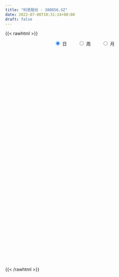 ```yaml
---
title: "科思股份 - 300856.SZ"
date: 2022-07-06T18:31:14+08:00
draft: false
---
```

{{< rawhtml >}}
    <div style="text-align: center">
        <label style="padding: 1rem;"><input style="margin-right: .5rem" type="radio" name="period" value="D" checked onclick="period_change(this)">日</label>
        <label style="padding: 1rem;"><input style="margin-right: .5rem" type="radio" name="period" value="W" onclick="period_change(this)">周</label>
        <label style="padding: 1rem;"><input style="margin-right: .5rem" type="radio" name="period" value="M" onclick="period_change(this)">月</label>
    </div>
    <div id="chart" style="height: 700px;"></div> 
    <script type="text/javascript">
        const D_v = [809.19,179.47,381.27,924.84,584.88,1639.8,57234.21,135202.68,167393.89,142621.2,114102.87,89229.63,84671.66,84498.65,60183.58,61130.37,59158.78,53578.25,43845.19,35778.65,40428.33,41960.84,53610.26,38582.29,41179.11,56941.41,30072.45,24650.61,70140.38,44667.44,28409.45,39459.9,39679.58,32795.64,34191.82,22450.52,21481.38,21221.17,35078.45,25804.77,64582.17,80262.97,36068.16,26229.21,22692.61,29388.6,30945.34,37086.38,28037.56,22451.74,25096.18,36032.79,30507.11,30143.97,35382.57,29442.08,23309.12,21363.41,16490.2,27841.72,18589.32,69739.55,28569.3,19215.42,22776.31,20416.77,24156.57,14959.63,18762.33,14781.13,26929.39,15706.87,18720.87,17196.31,13195.43,11429.3,9270.61,29613.56,26424.21,26819.83,29984.08,22178.49,20675.1,21893.69,14813.15,11196.69,9955.47,12553.47,14653.0,12731.56,13178.0,13580.12,17654.77,20655.68,14936.56,16824.89,21797.05,10471.65,10136.0,44101.26,28834.23,19578.2,16064.2,17606.41,15851.07,17574.56,8985.23,16667.34,12656.87,11138.35,14223.23,12476.54,15108.54,15382.71,18959.17,13886.01,12053.67,13375.67,11424.6,12056.2,16808.4,12946.94,18585.52,15133.89,15257.49,17484.47,19107.79,12623.12,7229.0,13540.88,13513.0,8751.0,7024.0,7881.67,9359.67,11085.69,9254.0,11231.6,24232.3,20638.44,14350.8,25846.2,15711.49,15505.89,10325.0,9964.0,13927.27,11767.8,8810.67,11573.13,11414.05,49056.68,26619.11,20780.67,20216.94,24782.73,13680.83,8855.99,12817.12,29495.01,20547.2,14170.07,13989.0,12809.2,12745.8,9931.28,12885.2,9485.2,14476.2,6804.0,17912.55,17274.87,12671.0,9162.2,21424.13,15582.2,13575.67,21439.9,29127.12,20513.25,16222.65,16077.9,12112.87,25881.33,14187.27,18981.57,13913.41,10761.77,9433.2,9681.0,7476.67,12028.2,9502.96,5692.0,7245.36,8521.24,5532.04,7931.14,5336.0,12669.67,7914.87,6183.23,8485.39,16328.6,8733.03,8541.99,9455.94,9415.61,7367.0,7508.9,21311.64,10942.53,29718.91,17822.23,10486.67,9115.2,10119.12,9800.81,8477.29,5364.0,6826.0,6427.0,5111.67,7220.5,7255.4,6074.24,5669.2,4906.21,5929.67,12774.91,14648.23,5123.96,4695.0,4978.0,7114.21,5316.32,4915.0,5274.0,4392.2,8468.0,5860.2,8942.0,4289.0,4726.2,4026.0,20215.53,7017.67,5245.35,6136.0,5040.35,6409.22,5805.55,6118.2,3941.09,7147.0,4614.69,10945.69,6445.0,4641.46,6719.0,7847.28,7249.0,9028.2,4870.0,6109.0,9276.0,13051.0,9638.0,6023.0,6246.67,9333.0,10542.0,8072.0,8525.72,5219.0,15881.2,11984.09,7660.0,5315.0,12139.24,8365.28,5454.0,5075.09,9219.28,15941.48,10392.87,8160.95,6157.0,8075.0,8243.87,5177.96,3503.2,5982.2,5507.4,3940.2,5682.48,3460.2,2769.0,3904.0,3493.0,2862.0,2742.07,2688.2,6749.2,50396.67,43662.2,25033.35,44678.8,35068.41,35553.66,24910.29,15420.2,20301.49,14480.01,18616.3,33313.74,15727.15,17808.2,14356.6,19243.0,13163.93,16045.24,20789.0,14688.0,15889.18,19826.26,13114.39,19056.35,11409.0,11155.0,12403.0,10660.46,22376.54,9230.07,12336.0,20969.54,42101.36,29188.18,25883.8,16759.0,8927.1,12236.87,9795.89,9548.0,7841.67,7604.14,5702.0,5021.08,9510.87,6527.96,6930.0,9259.0,6167.74,46909.54,25119.67,14141.77,19842.2,26192.78,18933.8,10614.85,7803.0,8617.0,9619.0,9460.58,10103.85,11301.85,6335.63,10872.31,7057.0,7943.0,5688.0,8164.0,4838.0,7446.0,7010.0,10244.0,8836.71,5630.57,9121.0,8229.0,8198.9,9941.19,8577.89,13907.34,12653.18,9702.04,11523.0,8218.4,6828.12,5282.14,6726.71,7930.0,5957.0,7452.0,7613.4,8560.0,7327.0,6033.0,4589.0,7440.61,7785.12,8505.98,16959.0,12493.4,11065.67,8410.0,4427.0,10322.0,7113.0,6747.0,6423.4,4817.0,5471.05,5596.4,7186.0,5557.0,9318.0,11821.6,6980.6,7701.0,7303.0,5239.0,5433.0,16630.76,17244.18,13924.76,29922.76,35021.0,21905.75,14537.0,30069.58,24376.0,15751.13,15341.03,24233.81,18867.87,9564.67,22138.42,14443.04,12809.0,9665.02,8726.65,11540.36,9650.66,10375.0,7493.0,7346.96,13885.81,12026.1,10819.36,11235.86,9319.94,12766.0,11378.26,9988.54,13104.92,23387.83,25937.94,25463.0,23763.52,12569.38,11729.0,13283.39,11978.2,8247.36,8105.3,16181.66,38551.67,39039.42,25932.0,36346.71,21620.86,24265.97,14233.67,12142.13]
const D_histogram = [0.0,0.2807977208,0.7503139098,1.3430629022,2.0127411965,2.7279584448,3.4694896696,4.2260445655,4.5240802645,4.9848699682,4.8471737872,4.7600216976,4.8571752525,3.8953939816,2.8577118518,1.4948701573,0.1347443795,-0.6663955848,-1.1534302194,-1.5717829337,-1.7722406658,-1.7788205892,-1.4271861393,-1.3582444611,-1.2793835268,-1.9077285697,-2.1928302603,-2.2428502619,-1.5366291815,-1.001941225,-0.5820053843,-0.3261569529,-0.3996131244,-0.597490175,-1.1539018796,-1.6007424361,-1.9690641527,-1.8584955114,-1.4525188581,-1.3158703892,-0.4510903991,-0.2661569756,-0.3294403442,-0.2908767841,-0.286200813,-0.3189503315,-0.4505712353,-1.0197802394,-1.453935432,-1.7014255465,-1.8973906589,-1.7905547143,-1.4871521173,-1.2089923197,-1.2009874005,-1.0128245718,-1.0358332427,-1.1550860839,-1.0500864929,-0.7840281788,-0.6774323473,-1.4323441042,-1.8713567668,-2.0168061269,-2.063675317,-2.0626557015,-2.104191924,-1.916539156,-1.5102938002,-1.1233769635,-0.5467645212,-0.2012381873,0.17005556,0.4393691979,0.5454050853,0.5646361595,0.5743896848,0.8086787163,0.7005174635,0.7940504856,0.9747416061,0.9386300819,0.7689372647,0.5871171357,0.3376040952,0.1485939497,0.0479187001,0.0422399367,0.0643957155,0.1211965551,0.1275353455,0.2337250964,0.2776992912,0.4182241784,0.4373613593,0.3152355527,0.0662182052,-0.0420219183,-0.0983753606,0.3015295261,0.4820194808,0.3823216411,0.2753738533,0.1050430216,-0.0618639261,-0.3211189268,-0.3916371312,-0.5358278715,-0.6638083156,-0.6764037112,-0.4785444375,-0.2882456991,-0.1017937355,-0.1123661924,-0.2832718298,-0.2987302265,-0.393317365,-0.2719081102,-0.2065706426,-0.0842438474,0.1888357514,0.3904107451,0.5931472157,0.7750593446,0.8464626821,0.9278064022,0.707144181,0.5675223087,0.4847206682,0.4018398956,0.2246973716,0.1931676089,0.1564766525,0.0294109659,-0.0979281133,-0.1183462945,-0.1654967575,-0.0370151294,0.2925394621,0.5508525035,0.7152544822,0.9534979602,0.9470310434,0.8357808777,0.6870323175,0.4999524209,0.5221529064,0.390460152,0.3591385252,0.3500694774,0.3042094957,0.580339402,0.5370525376,0.2920538407,0.2640173368,-0.0190039526,-0.3161387973,-0.4590422745,-0.3908017099,-0.0850548657,0.0978135839,0.2455473408,0.2429780452,0.2734179265,0.1921404024,0.1569824367,0.1822108625,0.1076188736,-0.1203238098,-0.2336874286,-0.1136828574,0.0757230358,0.1964185129,0.1970734683,0.3026098347,0.2883341026,0.1996918306,0.2198775517,-0.0998032823,-0.1547566865,-0.2447671205,-0.3029728276,-0.340054879,-0.4166994434,-0.4282959546,-0.3560560434,-0.3925123048,-0.3194311102,-0.3180049263,-0.373604213,-0.3731114579,-0.4700156495,-0.5790573871,-0.5629499687,-0.4226522432,-0.3206721496,-0.191802526,-0.0760100036,0.0110111894,0.1532697288,0.2100241181,0.2020741967,0.1190635084,0.2349553191,0.2997878027,0.3419370958,0.301786108,0.3040034605,0.2962294537,0.2123641622,0.2729807722,0.2965497699,0.5081376163,0.5164446088,0.4729459254,0.4281730835,0.301009834,0.104573383,-0.1048013368,-0.1700338436,-0.1928059741,-0.1643572078,-0.1495932685,-0.1719194824,-0.2395434052,-0.2465906357,-0.2479232969,-0.2616318417,-0.2134975138,-0.131190655,-0.233144585,-0.2615569353,-0.2385984016,-0.2326027277,-0.2772283285,-0.2650954867,-0.2238011366,-0.1716271377,-0.1443339854,-0.1847915825,-0.2294341136,-0.3389305354,-0.3396120778,-0.2878733823,-0.2091638633,-0.4043783981,-0.5571879235,-0.652440333,-0.7338546738,-0.704928608,-0.5480407396,-0.3823799584,-0.219033176,-0.0913656927,-0.0742322122,-0.0345726657,0.1493081257,0.2770345605,0.337348595,0.4038096802,0.3739927583,0.352826194,0.263996617,0.2178604991,0.2004057976,0.1196996814,0.180081661,0.2283163109,0.2307886157,0.1841388771,0.2331706045,0.3007812557,0.299863993,0.2687611046,0.2286908277,0.3211490834,0.3768612594,0.4057622371,0.4013787379,0.4539438668,0.4088632542,0.3601710448,0.2969068939,0.3024538761,0.3641900939,0.3530554667,0.2411426253,0.1530676046,0.1122816063,-0.0616319646,-0.1648639136,-0.2665080682,-0.2591129817,-0.2106128984,-0.1849983192,-0.2244268183,-0.213338085,-0.1898264772,-0.1842172057,-0.1807684778,-0.1605737711,-0.1184503128,-0.1040874986,-0.0202100048,0.4730294595,0.8174757721,0.9364226941,1.1392339253,1.1465324335,1.2554824586,1.2319489148,1.0784925018,0.9640610824,0.8223697994,0.6538296666,0.7757491572,0.7556663662,0.5789012058,0.4356837283,0.2064125324,0.0330320542,-0.0318477599,-0.0814073095,-0.1268771731,-0.1837035093,-0.2014923998,-0.2993589326,-0.2597236134,-0.2400515522,-0.3425043953,-0.383886991,-0.3692695759,-0.5415625379,-0.6375843958,-0.8114167591,-0.7473649694,-0.4267381008,-0.105996208,0.2065418427,0.3190320904,0.355033555,0.3806020107,0.2340502296,0.0639852305,-0.0252561223,-0.1178152871,-0.1613846452,-0.253282945,-0.3311493706,-0.3156121663,-0.3699000227,-0.3895972715,-0.40739127,0.1292535853,0.2485277271,0.242334566,0.3959513191,0.5929152853,0.4799018089,0.3452714926,0.1995337,-0.0461747375,-0.21902724,-0.1592415274,-0.3125163747,-0.4667799768,-0.5589058346,-0.8452979483,-1.0418687602,-1.1886074229,-1.1743718687,-1.2391907559,-1.1814112301,-1.013940432,-0.740151202,-0.402178342,-0.1492669047,-0.0755454101,-0.1337835354,-0.2247866408,-0.2672256699,-0.3778619768,-0.3771632509,-0.4813574559,-0.6485664343,-0.6388972127,-0.6961043213,-0.5806826504,-0.4492179059,-0.354408719,-0.2784405143,-0.2820850694,-0.2722540667,-0.2430226781,-0.2842965729,-0.2603746997,-0.2549622104,-0.145343694,-0.0792105901,-0.0953118776,-0.0087324042,0.124923112,0.3178080567,0.4048785993,0.3422819928,0.3236716517,0.3067036791,0.3196735095,0.3429793312,0.2724809008,0.2987866041,0.2771317808,0.2361305972,0.244603254,0.192462422,0.1658898345,0.1952865847,0.3349970809,0.320059011,0.3888478036,0.4284033134,0.3917027939,0.3771606816,0.4504382157,0.5317717754,0.4990835994,0.0311060036,0.0818470135,0.1989554909,0.2457701862,0.5760873355,0.8038171187,0.8717904852,0.9368278004,1.1521099016,1.1075030407,0.9968198043,1.1507471464,1.0201316579,0.9237378131,0.7055987208,0.4765004429,0.3886648064,0.1997209789,-0.0571858468,-0.1159018615,-0.1683071223,-0.1657629008,-0.2389375317,-0.3066893259,-0.2921248564,-0.2298928893,-0.1283968323,-0.0430566447,-0.1145315722,-0.1500992673,0.0815527417,0.4007167044,0.6141354805,0.7078444137,0.7346739014,0.763728803,0.8068691686,0.7322076083,0.5565989907,0.3626700506,0.1040564538,-1.510464207,-2.3615204876,-2.7255374075,-2.6402922174,-2.5763194306,-2.3431955681,-2.0600708109,-1.7953199627]
const D_fast = [0.0,0.350997151,1.0080918174,1.9366065354,3.1094701288,4.5066769883,6.1155806305,7.9286466677,9.3577024329,11.0647096286,12.1388068944,13.2416602293,14.5531075972,14.5651748217,14.2419206549,13.2527964997,11.9263568168,10.9586179563,10.1832257669,9.3719273191,8.7284094205,8.2771243499,8.2719622649,8.0013428278,7.7603578805,6.6550806952,5.8217714395,5.2110388724,5.5331026574,5.8173053077,6.0917398023,6.2660489955,6.0926895429,5.7454399485,4.900552774,4.0535266085,3.1929388537,2.8388836172,2.881730556,2.6894114276,3.4414188179,3.5598129975,3.4141695428,3.3800139069,3.3131396747,3.2006525734,2.9563888607,2.1322347968,1.3345957462,0.6617492451,-0.0085635321,-0.349366266,-0.4177516983,-0.4418399807,-0.7340819115,-0.7991252259,-1.0810922075,-1.4891165696,-1.6466386018,-1.5765873325,-1.6393495877,-2.7523473708,-3.659199225,-4.3088501168,-4.8716381362,-5.386282446,-5.9538666496,-6.2453486705,-6.2166767648,-6.110604169,-5.670682857,-5.3754660699,-4.9616584326,-4.5825024953,-4.3401153365,-4.1797252224,-4.0263742759,-3.5899155653,-3.5229474523,-3.2309018087,-2.8065252868,-2.6079792905,-2.5854377915,-2.6204786366,-2.7855906533,-2.9374523113,-3.026147886,-3.0212666652,-2.9830119575,-2.8959119791,-2.8576893523,-2.6930683274,-2.5796693098,-2.3345883779,-2.2061108572,-2.2494277757,-2.4818905719,-2.6006361749,-2.6815834574,-2.2062961891,-1.9053013643,-1.9094187936,-1.9475231181,-2.0915931944,-2.2739661237,-2.6135008561,-2.7819283432,-3.0600760515,-3.3540085744,-3.5357048978,-3.4574817336,-3.3392444199,-3.1782408901,-3.2169048951,-3.45862849,-3.5487694433,-3.7416859231,-3.6882536959,-3.6745588888,-3.5732930555,-3.2530045188,-2.9538268389,-2.6028035644,-2.2271265993,-1.9441075913,-1.6308122707,-1.6746884465,-1.6724297416,-1.6340512151,-1.6164720138,-1.737440195,-1.7206780555,-1.7182498487,-1.8379627938,-1.9897839013,-2.0397886562,-2.1283133085,-2.0090854628,-1.6063960057,-1.2103698385,-0.8671542392,-0.3905362712,-0.1602454271,-0.0625503734,-0.0395408542,-0.1016326456,0.0511060664,0.0170283501,0.0754913546,0.1539396761,0.1841320684,0.6053468251,0.6963230952,0.5243378584,0.5623056888,0.2745334113,-0.1016361328,-0.3593001786,-0.3887600415,-0.1042769137,0.1030449319,0.3121655239,0.3703407396,0.4691351025,0.4358926791,0.4399803225,0.510761464,0.4630741934,0.2050505576,0.0332650816,0.1248489385,0.3331855906,0.502985696,0.5529090184,0.7340978435,0.791905637,0.7531863227,0.8283414317,0.4837097771,0.3900672013,0.2388649872,0.1049160732,-0.0171796979,-0.1979991232,-0.316669623,-0.3334437226,-0.4680280603,-0.4748046432,-0.5528796909,-0.7018800309,-0.7946651402,-1.0090732442,-1.2628793286,-1.3875094024,-1.3528747377,-1.3310626814,-1.2501436894,-1.1533536678,-1.0635796775,-0.8830037059,-0.773743287,-0.7311746593,-0.7844194705,-0.60978883,-0.4700093957,-0.3423758287,-0.3070802896,-0.2288620718,-0.1625787152,-0.1933529662,-0.0644911631,0.033215277,0.3718375275,0.5092556721,0.5839934701,0.6462638991,0.5943531081,0.4240600029,0.1884849488,0.0807439812,0.0097703571,-0.0028701786,-0.0255045564,-0.0908106409,-0.2183204149,-0.2870153044,-0.3503287898,-0.429445295,-0.4346853456,-0.3851761505,-0.5454162267,-0.6392178109,-0.6759088776,-0.7280638857,-0.8419965685,-0.8961375984,-0.9107935324,-0.901526318,-0.910316662,-0.9969721547,-1.0989732143,-1.2932022698,-1.3787868317,-1.3990164818,-1.3725979286,-1.668907063,-1.9610135693,-2.219376062,-2.4842540713,-2.6315601575,-2.611682474,-2.5416166823,-2.4330281939,-2.3282021339,-2.3296267063,-2.2986103263,-2.0774025035,-1.8804174286,-1.7357662453,-1.56835274,-1.5046714724,-1.4376314881,-1.4604619109,-1.452132904,-1.4194861562,-1.470267352,-1.3648649572,-1.2595512296,-1.1993817708,-1.1999967901,-1.0926724116,-0.9498664465,-0.875817711,-0.8397303232,-0.8226278931,-0.6498823666,-0.4999548757,-0.3696133388,-0.2736521535,-0.1076010579,-0.050465857,-0.0091153052,0.0018472674,0.0830077186,0.2357914599,0.3129206993,0.2612935143,0.2114853947,0.198769798,0.009448236,-0.1349996914,-0.3032708631,-0.360654022,-0.3648071633,-0.3854421639,-0.4809773677,-0.5232231556,-0.5471681671,-0.587613197,-0.6293565886,-0.6493053246,-0.6367944445,-0.6484535049,-0.5696285123,0.0418683168,0.5906835725,0.943736168,1.4313558805,1.725287497,2.1481081368,2.4325618217,2.5487285341,2.6753123854,2.7392135522,2.7341308361,3.049987616,3.2188214165,3.1867815575,3.1524850121,2.9748169493,2.8096944847,2.7368527305,2.6669413536,2.5897521967,2.4869999832,2.4188379927,2.2461317268,2.2208361427,2.1804953158,1.9924163739,1.8550620304,1.7773620516,1.4696784551,1.2142604982,0.8375739451,0.7147844925,0.9287268359,1.2229696767,1.5871431881,1.7793914584,1.9041513117,2.0248702701,1.9368310464,1.782762355,1.6872069716,1.5651939849,1.4812784656,1.3260594296,1.1654056613,1.102039824,0.955276962,0.8381803953,0.7185385793,1.2874968309,1.4689029045,1.5232933849,1.7758979678,2.1210907553,2.1280527312,2.079740288,1.9838859204,1.7266337986,1.499024486,1.5189998168,1.2875958758,1.0166372795,0.784784963,0.2870683622,-0.1699696397,-0.6138601581,-0.8932175711,-1.2678341473,-1.505407429,-1.5914217389,-1.5026703094,-1.2652420349,-1.0496473237,-0.9948121817,-1.0864961908,-1.2336959565,-1.342941403,-1.5480432041,-1.6416352909,-1.8661688599,-2.1955194469,-2.3455745285,-2.5768077174,-2.6065567092,-2.587396441,-2.5811894339,-2.5748313578,-2.6489971802,-2.7072296943,-2.7387539751,-2.8511020132,-2.8922738149,-2.9506018781,-2.8773192852,-2.8309888288,-2.8709180858,-2.7865217134,-2.6216354193,-2.3492984604,-2.161008268,-2.1380343763,-2.0757268044,-2.0160188572,-1.9231306495,-1.814079995,-1.8164582002,-1.7154558459,-1.6678277239,-1.6497962583,-1.5801727879,-1.5841980144,-1.5692981433,-1.4910797469,-1.2676199805,-1.2025432977,-1.0365425542,-0.8898862161,-0.828661037,-0.748912979,-0.563025891,-0.3487493874,-0.2566666636,-0.7168677585,-0.6456649951,-0.478817645,-0.3705604032,0.10377858,0.5324626429,0.8183836307,1.1176278959,1.6209374725,1.8532063718,1.9917280864,2.4333422151,2.5577596412,2.6923002497,2.6505608375,2.5405876703,2.5499182354,2.4109046527,2.1397013653,2.0520098853,1.9575278438,1.9186313402,1.7857223263,1.6412982007,1.582831456,1.5875902008,1.6569870498,1.7315630762,1.6314552556,1.5583627437,1.8104029381,2.2297460769,2.5966987232,2.8673687598,3.0778667228,3.2978538252,3.5427114829,3.6511018246,3.6146429548,3.5113815273,3.278782044,1.2866453314,-0.1547910711,-1.2001923429,-1.7750202072,-2.355127278,-2.7078023075,-2.939695253,-3.1237743955]
const D_slow = [0.0,0.0701994302,0.2577779076,0.5935436332,1.0967289323,1.7787185435,2.6460909609,3.7026021023,4.8336221684,6.0798396604,7.2916331072,8.4816385316,9.6959323448,10.6697808402,11.3842088031,11.7579263424,11.7916124373,11.6250135411,11.3366559863,10.9437102528,10.5006500864,10.0559449391,9.6991484043,9.359587289,9.0397414073,8.5628092649,8.0146016998,7.4538891343,7.0697318389,6.8192465327,6.6737451866,6.5922059484,6.4923026673,6.3429301235,6.0544546536,5.6542690446,5.1620030064,4.6973791286,4.3342494141,4.0052818168,3.892509217,3.8259699731,3.743609887,3.670890691,3.5993404878,3.5196029049,3.4069600961,3.1520150362,2.7885311782,2.3631747916,1.8888271269,1.4411884483,1.069400419,0.767152339,0.4669054889,0.213699346,-0.0452589647,-0.3340304857,-0.5965521089,-0.7925591536,-0.9619172405,-1.3200032665,-1.7878424582,-2.2920439899,-2.8079628192,-3.3236267446,-3.8496747256,-4.3288095146,-4.7063829646,-4.9872272055,-5.1239183358,-5.1742278826,-5.1317139926,-5.0218716931,-4.8855204218,-4.7443613819,-4.6007639607,-4.3985942816,-4.2234649158,-4.0249522944,-3.7812668929,-3.5466093724,-3.3543750562,-3.2075957723,-3.1231947485,-3.0860462611,-3.074066586,-3.0635066019,-3.047407673,-3.0171085342,-2.9852246978,-2.9267934237,-2.8573686009,-2.7528125563,-2.6434722165,-2.5646633283,-2.548108777,-2.5586142566,-2.5832080968,-2.5078257152,-2.387320845,-2.2917404348,-2.2228969714,-2.196636216,-2.2121021976,-2.2923819293,-2.3902912121,-2.5242481799,-2.6902002588,-2.8593011866,-2.978937296,-3.0509987208,-3.0764471547,-3.1045387027,-3.1753566602,-3.2500392168,-3.3483685581,-3.4163455856,-3.4679882463,-3.4890492081,-3.4418402703,-3.344237584,-3.1959507801,-3.0021859439,-2.7905702734,-2.5586186728,-2.3818326276,-2.2399520504,-2.1187718833,-2.0183119094,-1.9621375665,-1.9138456643,-1.8747265012,-1.8673737597,-1.891855788,-1.9214423617,-1.962816551,-1.9720703334,-1.8989354679,-1.761222342,-1.5824087214,-1.3440342314,-1.1072764705,-0.8983312511,-0.7265731717,-0.6015850665,-0.4710468399,-0.3734318019,-0.2836471706,-0.1961298013,-0.1200774273,0.0250074232,0.1592705576,0.2322840177,0.2982883519,0.2935373638,0.2145026645,0.0997420959,0.0020416684,-0.019222048,0.0052313479,0.0666181831,0.1273626944,0.1957171761,0.2437522767,0.2829978858,0.3285506015,0.3554553198,0.3253743674,0.2669525102,0.2385317959,0.2574625548,0.3065671831,0.3558355501,0.4314880088,0.5035715344,0.5534944921,0.60846388,0.5835130594,0.5448238878,0.4836321077,0.4078889008,0.322875181,0.2187003202,0.1116263316,0.0226123207,-0.0755157555,-0.155373533,-0.2348747646,-0.3282758178,-0.4215536823,-0.5390575947,-0.6838219415,-0.8245594337,-0.9302224945,-1.0103905319,-1.0583411634,-1.0773436643,-1.0745908669,-1.0362734347,-0.9837674052,-0.933248856,-0.9034829789,-0.8447441491,-0.7697971984,-0.6843129245,-0.6088663975,-0.5328655324,-0.4588081689,-0.4057171284,-0.3374719353,-0.2633344929,-0.1363000888,-0.0071889366,0.1110475447,0.2180908156,0.2933432741,0.3194866199,0.2932862857,0.2507778248,0.2025763312,0.1614870293,0.1240887122,0.0811088415,0.0212229903,-0.0404246687,-0.1024054929,-0.1678134533,-0.2211878318,-0.2539854955,-0.3122716417,-0.3776608756,-0.437310476,-0.4954611579,-0.56476824,-0.6310421117,-0.6869923959,-0.7298991803,-0.7659826766,-0.8121805722,-0.8695391006,-0.9542717345,-1.0391747539,-1.1111430995,-1.1634340653,-1.2645286648,-1.4038256457,-1.566935729,-1.7503993974,-1.9266315495,-2.0636417344,-2.159236724,-2.213995018,-2.2368364411,-2.2553944942,-2.2640376606,-2.2267106292,-2.1574519891,-2.0731148403,-1.9721624202,-1.8786642307,-1.7904576822,-1.7244585279,-1.6699934031,-1.6198919538,-1.5899670334,-1.5449466182,-1.4878675404,-1.4301703865,-1.3841356672,-1.3258430161,-1.2506477022,-1.175681704,-1.1084914278,-1.0513187209,-0.97103145,-0.8768161352,-0.7753755759,-0.6750308914,-0.5615449247,-0.4593291112,-0.36928635,-0.2950596265,-0.2194461575,-0.128398634,-0.0401347673,0.020150889,0.0584177901,0.0864881917,0.0710802006,0.0298642222,-0.0367627949,-0.1015410403,-0.1541942649,-0.2004438447,-0.2565505493,-0.3098850706,-0.3573416899,-0.4033959913,-0.4485881108,-0.4887315535,-0.5183441317,-0.5443660064,-0.5494185076,-0.4311611427,-0.2267921997,0.0073134739,0.2921219552,0.5787550636,0.8926256782,1.2006129069,1.4702360324,1.711251303,1.9168437528,2.0803011695,2.2742384588,2.4631550503,2.6078803518,2.7168012838,2.7684044169,2.7766624305,2.7687004905,2.7483486631,2.7166293698,2.6707034925,2.6203303925,2.5454906594,2.4805597561,2.420546868,2.3349207692,2.2389490214,2.1466316275,2.011240993,1.851844894,1.6489907043,1.4621494619,1.3554649367,1.3289658847,1.3806013454,1.460359368,1.5491177567,1.6442682594,1.7027808168,1.7187771244,1.7124630939,1.6830092721,1.6426631108,1.5793423745,1.4965550319,1.4176519903,1.3251769847,1.2277776668,1.1259298493,1.1582432456,1.2203751774,1.2809588189,1.3799466487,1.52817547,1.6481509222,1.7344687954,1.7843522204,1.772808536,1.718051726,1.6782413442,1.6001122505,1.4834172563,1.3436907977,1.1323663106,0.8718991205,0.5747472648,0.2811542976,-0.0286433914,-0.3239961989,-0.5774813069,-0.7625191074,-0.8630636929,-0.9003804191,-0.9192667716,-0.9527126554,-1.0089093156,-1.0757157331,-1.1701812273,-1.26447204,-1.384811404,-1.5469530126,-1.7066773158,-1.8807033961,-2.0258740587,-2.1381785352,-2.2267807149,-2.2963908435,-2.3669121108,-2.4349756275,-2.4957312971,-2.5668054403,-2.6318991152,-2.6956396678,-2.7319755913,-2.7517782388,-2.7756062082,-2.7777893092,-2.7465585312,-2.6671065171,-2.5658868673,-2.4803163691,-2.3993984561,-2.3227225364,-2.242804159,-2.1570593262,-2.088939101,-2.01424245,-1.9449595048,-1.8859268555,-1.8247760419,-1.7766604364,-1.7351879778,-1.6863663316,-1.6026170614,-1.5226023087,-1.4253903578,-1.3182895294,-1.220363831,-1.1260736606,-1.0134641066,-0.8805211628,-0.7557502629,-0.7479737621,-0.7275120087,-0.6777731359,-0.6163305894,-0.4723087555,-0.2713544758,-0.0534068545,0.1808000956,0.4688275709,0.7457033311,0.9949082822,1.2825950688,1.5376279833,1.7685624365,1.9449621167,2.0640872275,2.1612534291,2.2111836738,2.1968872121,2.1679117467,2.1258349661,2.0843942409,2.024659858,1.9479875266,1.8749563125,1.8174830901,1.7853838821,1.7746197209,1.7459868278,1.708462011,1.7288501964,1.8290293725,1.9825632426,2.1595243461,2.3431928214,2.5341250222,2.7358423143,2.9188942164,3.0580439641,3.1487114767,3.1747255902,2.7971095384,2.2067294165,1.5253450646,0.8652720103,0.2211921526,-0.3646067394,-0.8796244421,-1.3284544328]
const D_data = [['2020-07-22', 36.67, 44.01, 36.67, 44.01],['2020-07-23', 48.41, 48.41, 48.41, 48.41],['2020-07-24', 53.25, 53.25, 53.25, 53.25],['2020-07-27', 58.58, 58.58, 58.58, 58.58],['2020-07-28', 64.44, 64.44, 64.44, 64.44],['2020-07-29', 70.88, 70.88, 70.88, 70.88],['2020-07-30', 77.97, 77.97, 74.97, 77.97],['2020-07-31', 80.77, 85.77, 79.97, 85.77],['2020-08-03', 85.0, 87.01, 79.97, 91.8],['2020-08-04', 85.9, 95.71, 85.0, 95.71],['2020-08-05', 98.1, 93.99, 87.11, 101.0],['2020-08-06', 98.5, 99.0, 96.08, 102.97],['2020-08-07', 101.0, 106.5, 98.08, 107.5],['2020-08-10', 102.4, 95.85, 95.85, 103.49],['2020-08-11', 93.0, 93.76, 91.85, 96.59],['2020-08-12', 92.76, 86.57, 85.15, 93.76],['2020-08-13', 85.56, 81.55, 81.24, 87.35],['2020-08-14', 80.54, 84.15, 80.21, 85.63],['2020-08-17', 84.41, 85.5, 84.41, 88.85],['2020-08-18', 85.01, 84.4, 83.01, 86.69],['2020-08-19', 85.02, 85.64, 84.16, 86.67],['2020-08-20', 84.78, 87.55, 82.11, 89.45],['2020-08-21', 87.55, 93.1, 86.77, 95.0],['2020-08-24', 94.02, 90.94, 89.0, 94.08],['2020-08-25', 89.91, 91.72, 89.12, 93.47],['2020-08-26', 91.99, 81.34, 81.25, 91.99],['2020-08-27', 80.66, 82.7, 78.9, 83.78],['2020-08-28', 81.01, 84.06, 80.62, 85.6],['2020-08-31', 84.21, 94.84, 84.21, 98.0],['2020-09-01', 93.01, 96.03, 93.01, 99.0],['2020-09-02', 97.0, 97.51, 94.5, 98.77],['2020-09-03', 97.71, 97.87, 94.28, 101.99],['2020-09-04', 94.5, 94.88, 93.51, 100.63],['2020-09-07', 93.61, 93.1, 91.68, 96.45],['2020-09-08', 93.0, 86.74, 85.0, 93.94],['2020-09-09', 85.0, 85.12, 84.0, 88.0],['2020-09-10', 86.59, 83.23, 83.23, 88.68],['2020-09-11', 82.45, 87.7, 82.45, 87.95],['2020-09-14', 88.68, 92.12, 86.5, 92.35],['2020-09-15', 93.8, 89.7, 89.4, 93.8],['2020-09-16', 90.02, 101.4, 89.0, 101.8],['2020-09-17', 104.84, 95.99, 95.63, 107.7],['2020-09-18', 93.5, 93.51, 93.03, 97.98],['2020-09-21', 93.56, 95.0, 92.02, 96.33],['2020-09-22', 94.06, 94.98, 92.4, 96.5],['2020-09-23', 94.62, 94.7, 92.5, 97.5],['2020-09-24', 93.16, 93.2, 90.17, 95.2],['2020-09-25', 93.75, 85.69, 85.69, 93.8],['2020-09-28', 86.01, 84.09, 82.66, 86.6],['2020-09-29', 85.0, 83.68, 82.93, 85.97],['2020-09-30', 83.14, 81.98, 81.88, 86.01],['2020-10-09', 83.5, 84.29, 81.8, 84.49],['2020-10-12', 83.8, 86.73, 82.22, 86.95],['2020-10-13', 87.0, 87.04, 84.3, 87.69],['2020-10-14', 86.46, 83.55, 83.1, 86.59],['2020-10-15', 83.3, 85.5, 81.82, 86.46],['2020-10-16', 84.32, 82.49, 82.31, 84.84],['2020-10-19', 82.0, 79.99, 79.9, 82.89],['2020-10-20', 80.0, 81.81, 79.2, 81.94],['2020-10-21', 81.57, 84.0, 79.99, 84.49],['2020-10-22', 83.3, 82.3, 81.7, 83.5],['2020-10-23', 77.87, 68.73, 68.3, 78.0],['2020-10-26', 66.66, 67.9, 65.2, 68.25],['2020-10-27', 67.17, 68.14, 67.17, 69.55],['2020-10-28', 68.14, 66.85, 66.02, 68.8],['2020-10-29', 65.16, 65.23, 64.13, 66.59],['2020-10-30', 65.03, 62.4, 62.4, 66.29],['2020-11-02', 62.4, 63.47, 62.1, 63.9],['2020-11-03', 63.54, 65.8, 63.3, 65.98],['2020-11-04', 65.92, 65.96, 65.4, 66.51],['2020-11-05', 66.4, 69.56, 66.31, 70.21],['2020-11-06', 69.03, 68.13, 67.72, 69.84],['2020-11-09', 68.1, 69.65, 68.1, 70.46],['2020-11-10', 70.68, 69.63, 68.8, 72.27],['2020-11-11', 69.0, 68.29, 67.5, 69.99],['2020-11-12', 68.45, 67.3, 66.91, 69.59],['2020-11-13', 67.13, 67.05, 66.71, 67.86],['2020-11-16', 67.14, 70.44, 67.05, 71.89],['2020-11-17', 70.28, 66.48, 65.03, 70.9],['2020-11-18', 66.9, 68.98, 66.48, 70.78],['2020-11-19', 69.31, 70.97, 68.3, 72.2],['2020-11-20', 70.96, 68.89, 68.8, 70.96],['2020-11-23', 69.08, 66.85, 66.7, 69.69],['2020-11-24', 66.72, 65.82, 64.11, 66.81],['2020-11-25', 65.51, 63.72, 63.71, 66.0],['2020-11-26', 63.7, 63.04, 62.8, 64.49],['2020-11-27', 63.06, 63.0, 62.23, 63.98],['2020-11-30', 63.0, 63.5, 61.5, 63.85],['2020-12-01', 63.36, 63.5, 62.76, 64.0],['2020-12-02', 63.59, 63.79, 62.97, 64.45],['2020-12-03', 63.43, 63.0, 63.0, 64.45],['2020-12-04', 62.95, 64.28, 62.1, 64.43],['2020-12-07', 64.3, 63.7, 63.59, 66.49],['2020-12-08', 64.21, 65.29, 64.21, 66.86],['2020-12-09', 64.88, 64.16, 63.6, 65.74],['2020-12-10', 64.2, 62.04, 62.0, 64.68],['2020-12-11', 61.98, 59.23, 58.8, 62.25],['2020-12-14', 59.23, 59.67, 57.39, 59.83],['2020-12-15', 59.06, 59.45, 59.06, 60.62],['2020-12-16', 60.31, 65.82, 60.31, 68.0],['2020-12-17', 64.5, 64.61, 62.74, 65.19],['2020-12-18', 64.0, 61.33, 61.33, 64.37],['2020-12-21', 61.01, 60.62, 59.88, 62.24],['2020-12-22', 59.97, 58.91, 58.59, 60.93],['2020-12-23', 59.74, 57.74, 57.52, 59.74],['2020-12-24', 57.16, 54.95, 54.6, 57.3],['2020-12-25', 54.3, 55.8, 54.3, 56.1],['2020-12-28', 55.55, 53.57, 52.3, 55.97],['2020-12-29', 53.8, 52.18, 52.18, 54.18],['2020-12-30', 51.97, 52.31, 51.23, 52.88],['2020-12-31', 52.5, 54.57, 52.35, 55.1],['2021-01-04', 54.1, 54.79, 53.8, 55.28],['2021-01-05', 54.5, 55.17, 54.2, 56.67],['2021-01-06', 55.19, 52.65, 52.52, 55.56],['2021-01-07', 52.31, 49.54, 49.4, 53.5],['2021-01-08', 49.11, 50.29, 47.76, 51.44],['2021-01-11', 50.09, 48.25, 48.03, 50.51],['2021-01-12', 48.55, 50.28, 48.13, 50.8],['2021-01-13', 50.25, 49.4, 48.5, 50.69],['2021-01-14', 49.0, 50.01, 48.74, 50.72],['2021-01-15', 50.1, 52.52, 49.9, 53.52],['2021-01-18', 51.99, 52.66, 51.81, 53.06],['2021-01-19', 52.19, 53.7, 51.8, 55.68],['2021-01-20', 54.01, 54.59, 52.88, 55.49],['2021-01-21', 54.1, 54.13, 53.8, 55.86],['2021-01-22', 54.14, 55.0, 52.5, 55.54],['2021-01-25', 54.88, 51.14, 50.92, 55.01],['2021-01-26', 50.48, 51.36, 50.16, 53.5],['2021-01-27', 51.7, 51.58, 50.8, 52.32],['2021-01-28', 51.48, 51.19, 50.84, 53.87],['2021-01-29', 51.22, 49.27, 48.29, 52.96],['2021-02-01', 48.57, 50.42, 48.16, 51.15],['2021-02-02', 50.38, 50.04, 49.58, 51.4],['2021-02-03', 50.5, 48.27, 48.2, 50.5],['2021-02-04', 48.16, 47.28, 46.27, 48.89],['2021-02-05', 47.27, 47.86, 47.21, 49.97],['2021-02-08', 47.86, 46.95, 46.89, 48.79],['2021-02-09', 46.8, 49.01, 46.74, 49.41],['2021-02-10', 49.02, 52.6, 48.5, 53.5],['2021-02-18', 53.06, 53.38, 52.0, 54.65],['2021-02-19', 53.38, 53.62, 52.2, 53.8],['2021-02-22', 53.62, 56.1, 53.35, 56.42],['2021-02-23', 55.1, 54.25, 53.65, 56.1],['2021-02-24', 54.01, 53.19, 52.66, 55.56],['2021-02-25', 53.5, 52.51, 52.25, 54.3],['2021-02-26', 51.83, 51.5, 51.3, 52.87],['2021-03-01', 51.91, 54.01, 51.71, 54.1],['2021-03-02', 54.15, 52.09, 51.46, 54.16],['2021-03-03', 52.01, 53.16, 51.75, 53.78],['2021-03-04', 53.0, 53.58, 52.27, 54.16],['2021-03-05', 53.64, 53.21, 52.26, 54.35],['2021-03-08', 53.58, 58.22, 53.29, 59.68],['2021-03-09', 58.21, 55.31, 54.91, 58.22],['2021-03-10', 55.68, 52.36, 52.27, 56.22],['2021-03-11', 53.6, 54.6, 51.56, 55.48],['2021-03-12', 54.7, 50.7, 50.0, 55.28],['2021-03-15', 50.4, 48.85, 48.4, 50.4],['2021-03-16', 48.86, 49.3, 48.38, 49.86],['2021-03-17', 49.26, 51.41, 48.72, 51.49],['2021-03-18', 51.19, 55.21, 51.19, 55.29],['2021-03-19', 54.5, 55.0, 54.13, 55.98],['2021-03-22', 54.52, 55.6, 54.4, 55.96],['2021-03-23', 55.9, 54.32, 53.77, 56.06],['2021-03-24', 54.32, 55.04, 53.12, 55.14],['2021-03-25', 54.2, 53.72, 53.6, 55.75],['2021-03-26', 53.99, 54.16, 53.4, 54.76],['2021-03-29', 54.16, 55.07, 53.51, 55.77],['2021-03-30', 55.07, 53.85, 53.8, 55.2],['2021-03-31', 53.35, 51.15, 50.99, 53.79],['2021-04-01', 51.15, 51.56, 50.95, 51.85],['2021-04-02', 51.11, 54.4, 51.11, 55.0],['2021-04-06', 55.2, 56.13, 54.34, 56.5],['2021-04-07', 55.8, 56.26, 55.22, 56.75],['2021-04-08', 56.1, 55.29, 55.13, 56.6],['2021-04-09', 55.22, 57.15, 55.02, 57.8],['2021-04-12', 57.08, 56.2, 55.18, 57.6],['2021-04-13', 55.68, 55.26, 54.87, 57.6],['2021-04-14', 55.2, 56.69, 53.37, 56.69],['2021-04-15', 56.27, 51.75, 51.15, 56.27],['2021-04-16', 51.77, 54.03, 51.34, 55.5],['2021-04-19', 52.06, 53.11, 51.1, 54.0],['2021-04-20', 53.38, 52.95, 52.2, 54.48],['2021-04-21', 52.88, 52.75, 51.7, 54.1],['2021-04-22', 52.76, 51.68, 51.27, 54.64],['2021-04-23', 51.06, 51.94, 50.35, 52.19],['2021-04-26', 52.62, 52.85, 52.12, 54.95],['2021-04-27', 52.59, 51.28, 50.47, 52.67],['2021-04-28', 50.71, 52.45, 50.71, 53.14],['2021-04-29', 52.37, 51.47, 51.0, 52.58],['2021-04-30', 51.32, 50.29, 50.22, 51.66],['2021-05-06', 50.5, 50.49, 50.01, 51.58],['2021-05-07', 50.29, 48.6, 48.5, 50.65],['2021-05-10', 48.71, 47.38, 47.0, 49.3],['2021-05-11', 47.38, 48.13, 47.04, 48.29],['2021-05-12', 48.16, 49.59, 47.58, 49.7],['2021-05-13', 49.29, 49.33, 49.0, 50.68],['2021-05-14', 49.57, 49.94, 49.01, 49.98],['2021-05-17', 50.0, 50.18, 49.51, 50.94],['2021-05-18', 50.66, 50.19, 49.87, 50.88],['2021-05-19', 49.92, 51.42, 49.57, 51.93],['2021-05-20', 51.12, 50.89, 50.5, 51.82],['2021-05-21', 50.76, 50.24, 49.88, 51.01],['2021-05-24', 49.8, 49.05, 48.6, 50.0],['2021-05-25', 49.18, 51.65, 49.02, 52.0],['2021-05-26', 51.27, 51.6, 50.86, 51.65],['2021-05-27', 51.32, 51.76, 51.09, 52.5],['2021-05-28', 51.5, 50.9, 50.85, 52.3],['2021-05-31', 51.0, 51.49, 50.56, 51.78],['2021-06-01', 51.51, 51.52, 50.86, 51.95],['2021-06-02', 51.22, 50.46, 50.3, 51.4],['2021-06-03', 50.48, 52.35, 50.48, 54.5],['2021-06-04', 51.52, 52.3, 51.37, 53.19],['2021-06-07', 52.29, 55.59, 52.0, 56.53],['2021-06-08', 54.86, 54.04, 53.81, 55.6],['2021-06-09', 54.04, 53.7, 53.17, 54.5],['2021-06-10', 53.72, 53.83, 53.1, 54.24],['2021-06-11', 53.59, 52.66, 52.66, 53.83],['2021-06-15', 52.65, 51.12, 50.88, 53.11],['2021-06-16', 51.12, 49.9, 49.7, 51.58],['2021-06-17', 49.98, 50.89, 49.89, 51.0],['2021-06-18', 50.65, 51.07, 50.47, 51.5],['2021-06-21', 51.0, 51.61, 50.5, 51.65],['2021-06-22', 51.51, 51.45, 51.05, 51.97],['2021-06-23', 51.72, 50.85, 50.6, 51.79],['2021-06-24', 50.72, 49.88, 49.84, 50.85],['2021-06-25', 49.74, 50.24, 49.74, 51.24],['2021-06-28', 50.3, 50.08, 49.8, 50.46],['2021-06-29', 49.81, 49.66, 49.66, 50.44],['2021-06-30', 49.67, 50.31, 49.67, 50.9],['2021-07-01', 50.33, 50.92, 49.9, 51.97],['2021-07-02', 50.48, 48.37, 47.91, 50.5],['2021-07-05', 48.41, 48.69, 48.0, 48.91],['2021-07-06', 48.55, 49.06, 48.4, 49.19],['2021-07-07', 49.22, 48.67, 48.47, 49.22],['2021-07-08', 48.52, 47.65, 47.46, 48.76],['2021-07-09', 47.51, 47.97, 47.38, 48.17],['2021-07-12', 48.21, 48.19, 47.88, 48.58],['2021-07-13', 48.47, 48.32, 47.5, 48.47],['2021-07-14', 47.85, 47.99, 47.65, 48.51],['2021-07-15', 47.96, 46.86, 46.51, 47.96],['2021-07-16', 46.51, 46.29, 46.25, 47.19],['2021-07-19', 46.02, 44.7, 44.66, 46.05],['2021-07-20', 44.65, 45.35, 44.28, 45.59],['2021-07-21', 45.45, 45.74, 45.28, 46.18],['2021-07-22', 46.2, 46.07, 45.55, 46.2],['2021-07-23', 44.8, 41.9, 41.6, 45.8],['2021-07-26', 41.99, 40.91, 40.7, 42.08],['2021-07-27', 40.99, 40.26, 40.11, 41.58],['2021-07-28', 40.49, 39.16, 39.01, 40.49],['2021-07-29', 39.41, 39.56, 39.36, 40.2],['2021-07-30', 39.88, 40.88, 38.69, 41.03],['2021-08-02', 40.87, 41.19, 40.08, 41.23],['2021-08-03', 40.78, 41.5, 40.78, 42.03],['2021-08-04', 41.15, 41.4, 41.15, 41.79],['2021-08-05', 41.21, 40.02, 39.71, 41.38],['2021-08-06', 40.02, 40.09, 39.72, 40.9],['2021-08-09', 39.95, 42.23, 39.9, 43.3],['2021-08-10', 42.54, 42.23, 41.5, 42.54],['2021-08-11', 41.99, 41.84, 41.6, 42.39],['2021-08-12', 41.86, 42.27, 41.82, 43.43],['2021-08-13', 42.27, 41.2, 40.75, 42.29],['2021-08-16', 41.33, 41.2, 41.15, 42.25],['2021-08-17', 41.2, 40.05, 39.8, 41.21],['2021-08-18', 40.07, 40.17, 39.8, 40.45],['2021-08-19', 40.17, 40.29, 39.86, 40.79],['2021-08-20', 40.22, 39.13, 38.72, 40.25],['2021-08-23', 38.78, 40.74, 38.78, 40.88],['2021-08-24', 40.5, 40.83, 40.5, 42.23],['2021-08-25', 40.67, 40.37, 40.16, 40.99],['2021-08-26', 40.56, 39.6, 39.58, 40.56],['2021-08-27', 39.6, 40.78, 39.5, 41.29],['2021-08-30', 40.58, 41.36, 40.1, 41.9],['2021-08-31', 41.89, 40.75, 40.24, 41.89],['2021-09-01', 40.87, 40.35, 39.58, 41.39],['2021-09-02', 40.35, 40.09, 39.88, 40.53],['2021-09-03', 40.25, 41.97, 39.77, 42.9],['2021-09-06', 42.3, 42.06, 41.06, 42.38],['2021-09-07', 41.7, 42.15, 41.65, 42.53],['2021-09-08', 42.25, 42.02, 41.69, 42.34],['2021-09-09', 41.98, 43.12, 41.7, 43.78],['2021-09-10', 43.23, 42.19, 42.05, 43.37],['2021-09-13', 42.03, 42.14, 41.57, 42.7],['2021-09-14', 42.07, 41.87, 41.68, 42.62],['2021-09-15', 41.95, 42.78, 41.5, 43.5],['2021-09-16', 42.78, 43.91, 42.25, 44.58],['2021-09-17', 43.9, 43.41, 42.5, 44.36],['2021-09-22', 42.8, 42.05, 41.65, 43.15],['2021-09-23', 42.27, 41.97, 41.88, 42.75],['2021-09-24', 41.99, 42.33, 41.61, 43.2],['2021-09-27', 42.14, 40.11, 40.07, 42.3],['2021-09-28', 40.15, 40.16, 39.26, 40.34],['2021-09-29', 40.0, 39.45, 39.4, 40.16],['2021-09-30', 41.0, 40.34, 40.34, 41.78],['2021-10-08', 40.94, 40.8, 40.1, 41.41],['2021-10-11', 40.87, 40.53, 40.53, 41.3],['2021-10-12', 40.51, 39.48, 39.0, 40.61],['2021-10-13', 39.48, 39.82, 39.45, 40.15],['2021-10-14', 40.0, 39.86, 39.62, 40.26],['2021-10-15', 39.86, 39.51, 39.42, 40.25],['2021-10-18', 39.51, 39.3, 38.88, 39.52],['2021-10-19', 39.33, 39.37, 39.22, 39.88],['2021-10-20', 39.38, 39.63, 39.11, 39.84],['2021-10-21', 39.63, 39.27, 39.12, 39.63],['2021-10-22', 39.06, 40.28, 38.9, 40.8],['2021-10-25', 43.1, 47.09, 43.05, 47.84],['2021-10-26', 45.89, 47.97, 45.59, 49.3],['2021-10-27', 46.9, 47.09, 46.1, 48.02],['2021-10-28', 46.94, 49.87, 46.3, 51.17],['2021-10-29', 49.2, 48.97, 48.51, 51.91],['2021-11-01', 48.8, 51.63, 47.82, 52.15],['2021-11-02', 51.11, 51.35, 49.86, 51.88],['2021-11-03', 51.35, 50.36, 50.02, 51.85],['2021-11-04', 50.26, 51.17, 49.23, 51.22],['2021-11-05', 50.98, 51.11, 50.36, 51.73],['2021-11-08', 50.93, 50.81, 48.58, 51.47],['2021-11-09', 51.21, 55.21, 50.81, 56.18],['2021-11-10', 54.7, 54.66, 54.01, 55.45],['2021-11-11', 54.9, 53.06, 52.9, 55.35],['2021-11-12', 52.95, 53.4, 52.36, 54.19],['2021-11-15', 53.69, 51.96, 51.45, 54.89],['2021-11-16', 52.0, 52.06, 50.75, 52.42],['2021-11-17', 52.07, 53.17, 51.11, 53.36],['2021-11-18', 53.17, 53.4, 51.6, 54.9],['2021-11-19', 53.1, 53.5, 52.35, 54.68],['2021-11-22', 52.99, 53.34, 52.0, 54.5],['2021-11-23', 53.97, 53.85, 53.08, 55.83],['2021-11-24', 53.8, 52.7, 52.5, 53.8],['2021-11-25', 52.59, 54.4, 51.61, 54.69],['2021-11-26', 54.36, 54.46, 53.51, 55.47],['2021-11-29', 53.68, 52.81, 52.48, 53.88],['2021-11-30', 52.81, 53.22, 52.16, 54.33],['2021-12-01', 53.03, 53.86, 52.37, 53.86],['2021-12-02', 53.5, 51.02, 50.3, 55.18],['2021-12-03', 50.75, 51.05, 50.15, 51.7],['2021-12-06', 51.39, 49.01, 48.67, 51.4],['2021-12-07', 49.99, 51.29, 49.21, 52.84],['2021-12-08', 50.55, 55.28, 50.3, 58.68],['2021-12-09', 56.66, 57.0, 54.0, 57.14],['2021-12-10', 56.78, 58.85, 56.5, 59.86],['2021-12-13', 58.45, 57.91, 57.0, 58.66],['2021-12-14', 57.63, 57.84, 57.35, 58.53],['2021-12-15', 58.5, 58.4, 57.0, 59.19],['2021-12-16', 58.02, 56.4, 56.22, 58.33],['2021-12-17', 56.56, 55.61, 55.26, 57.38],['2021-12-20', 55.66, 56.18, 54.85, 56.35],['2021-12-21', 56.04, 55.83, 55.35, 56.68],['2021-12-22', 55.53, 56.2, 55.53, 57.36],['2021-12-23', 56.32, 55.29, 55.11, 56.5],['2021-12-24', 55.35, 54.99, 52.15, 55.64],['2021-12-27', 54.77, 55.94, 53.8, 56.25],['2021-12-28', 56.0, 54.88, 54.2, 56.79],['2021-12-29', 54.93, 54.99, 54.5, 56.45],['2021-12-30', 54.61, 54.76, 54.48, 55.99],['2021-12-31', 55.5, 63.17, 55.5, 64.46],['2022-01-04', 61.74, 60.04, 59.47, 62.59],['2022-01-05', 59.91, 59.15, 58.2, 60.03],['2022-01-06', 58.82, 62.0, 58.82, 62.98],['2022-01-07', 61.36, 64.1, 60.81, 64.2],['2022-01-10', 63.01, 61.1, 59.68, 63.15],['2022-01-11', 61.0, 60.73, 59.28, 61.21],['2022-01-12', 60.41, 60.3, 59.51, 60.73],['2022-01-13', 60.65, 58.3, 58.3, 60.65],['2022-01-14', 58.5, 58.22, 58.0, 60.46],['2022-01-17', 58.33, 60.92, 58.23, 62.0],['2022-01-18', 60.89, 58.04, 57.77, 61.75],['2022-01-19', 57.55, 57.1, 55.97, 58.49],['2022-01-20', 57.34, 57.0, 55.98, 57.83],['2022-01-21', 56.51, 53.15, 52.63, 57.24],['2022-01-24', 52.95, 52.35, 51.78, 53.88],['2022-01-25', 52.65, 51.25, 50.8, 52.99],['2022-01-26', 51.7, 52.02, 50.91, 52.69],['2022-01-27', 52.39, 49.94, 49.84, 52.44],['2022-01-28', 50.58, 50.46, 50.31, 51.48],['2022-02-07', 51.39, 51.5, 50.67, 52.31],['2022-02-08', 51.58, 53.23, 50.99, 53.44],['2022-02-09', 53.48, 55.12, 53.0, 55.96],['2022-02-10', 55.42, 55.31, 54.79, 56.55],['2022-02-11', 55.31, 53.73, 53.39, 55.5],['2022-02-14', 53.01, 51.9, 51.88, 54.38],['2022-02-15', 52.29, 50.8, 50.52, 53.9],['2022-02-16', 51.21, 50.7, 49.89, 51.5],['2022-02-17', 50.2, 49.01, 48.72, 50.54],['2022-02-18', 48.93, 49.63, 47.51, 49.89],['2022-02-21', 49.63, 47.5, 47.31, 49.85],['2022-02-22', 47.62, 45.31, 45.08, 47.62],['2022-02-23', 45.3, 46.35, 45.09, 46.58],['2022-02-24', 46.28, 44.59, 43.92, 46.91],['2022-02-25', 45.23, 46.12, 45.11, 46.8],['2022-02-28', 46.0, 46.28, 45.61, 47.3],['2022-03-01', 46.68, 45.8, 45.35, 46.72],['2022-03-02', 45.67, 45.45, 45.1, 45.99],['2022-03-03', 45.59, 44.09, 44.0, 45.88],['2022-03-04', 44.05, 43.71, 43.71, 44.53],['2022-03-07', 43.67, 43.5, 42.71, 43.95],['2022-03-08', 43.5, 42.01, 41.91, 43.9],['2022-03-09', 42.01, 42.19, 40.41, 42.71],['2022-03-10', 43.64, 41.45, 41.2, 43.78],['2022-03-11', 40.72, 42.52, 40.25, 42.64],['2022-03-14', 42.22, 41.97, 41.5, 42.8],['2022-03-15', 41.53, 40.61, 40.46, 42.29],['2022-03-16', 40.99, 41.65, 39.4, 41.69],['2022-03-17', 42.09, 42.49, 41.7, 43.2],['2022-03-18', 42.5, 43.91, 41.83, 45.6],['2022-03-21', 43.25, 43.26, 42.71, 43.48],['2022-03-22', 42.79, 41.39, 41.13, 43.0],['2022-03-23', 41.59, 41.64, 41.31, 42.76],['2022-03-24', 41.65, 41.48, 41.02, 41.94],['2022-03-25', 41.46, 41.77, 41.4, 43.56],['2022-03-28', 41.7, 41.95, 40.73, 42.6],['2022-03-29', 41.76, 40.59, 40.4, 42.22],['2022-03-30', 40.71, 41.62, 40.6, 41.95],['2022-03-31', 41.66, 40.98, 40.71, 41.82],['2022-04-01', 40.98, 40.5, 40.26, 41.39],['2022-04-06', 40.28, 40.96, 40.11, 41.5],['2022-04-07', 40.67, 40.0, 39.7, 40.96],['2022-04-08', 40.06, 40.0, 39.7, 40.51],['2022-04-11', 39.99, 40.61, 39.1, 40.73],['2022-04-12', 40.5, 42.43, 40.09, 42.43],['2022-04-13', 41.9, 40.87, 40.68, 41.99],['2022-04-14', 40.87, 42.14, 40.8, 42.38],['2022-04-15', 42.34, 42.2, 41.56, 42.85],['2022-04-18', 41.6, 41.4, 40.5, 41.9],['2022-04-19', 41.37, 41.68, 41.19, 42.57],['2022-04-20', 41.74, 43.12, 41.72, 44.43],['2022-04-21', 43.18, 43.9, 42.38, 44.8],['2022-04-22', 43.55, 42.9, 41.8, 44.92],['2022-04-25', 41.56, 36.19, 35.7, 41.56],['2022-04-26', 37.8, 41.5, 36.8, 42.62],['2022-04-27', 40.71, 42.8, 39.85, 43.18],['2022-04-28', 42.99, 42.45, 41.67, 43.49],['2022-04-29', 42.52, 47.28, 42.08, 48.0],['2022-05-05', 47.09, 48.01, 45.89, 48.48],['2022-05-06', 46.61, 47.46, 46.45, 48.58],['2022-05-09', 47.49, 48.52, 47.18, 49.79],['2022-05-10', 48.1, 52.05, 47.68, 53.25],['2022-05-11', 52.5, 50.25, 50.0, 52.79],['2022-05-12', 49.6, 49.97, 49.4, 51.15],['2022-05-13', 50.0, 54.43, 49.98, 54.45],['2022-05-16', 54.0, 52.0, 51.85, 54.9],['2022-05-17', 52.0, 52.83, 50.81, 53.66],['2022-05-18', 52.83, 51.37, 51.0, 52.83],['2022-05-19', 50.93, 50.78, 50.03, 51.5],['2022-05-20', 50.83, 52.34, 50.67, 53.04],['2022-05-23', 52.26, 50.87, 50.0, 52.79],['2022-05-24', 51.0, 49.18, 49.11, 51.58],['2022-05-25', 49.19, 51.05, 48.58, 51.05],['2022-05-26', 50.75, 51.02, 49.4, 51.59],['2022-05-27', 51.03, 51.74, 51.03, 54.38],['2022-05-30', 52.0, 50.73, 50.27, 53.22],['2022-05-31', 50.48, 50.48, 49.68, 51.0],['2022-06-01', 50.38, 51.4, 49.76, 52.91],['2022-06-02', 51.12, 52.26, 50.67, 52.48],['2022-06-06', 52.37, 53.31, 51.68, 54.5],['2022-06-07', 53.37, 53.8, 52.11, 54.2],['2022-06-08', 53.83, 52.06, 51.81, 54.27],['2022-06-09', 52.3, 52.36, 51.35, 52.56],['2022-06-10', 52.35, 56.46, 52.19, 56.78],['2022-06-13', 56.69, 59.5, 56.59, 60.4],['2022-06-14', 59.12, 60.3, 58.31, 61.18],['2022-06-15', 60.7, 60.46, 59.3, 62.5],['2022-06-16', 60.79, 60.85, 59.85, 62.4],['2022-06-17', 60.86, 61.98, 60.02, 62.2],['2022-06-20', 62.36, 63.36, 61.61, 64.98],['2022-06-21', 63.81, 62.82, 62.1, 64.8],['2022-06-22', 62.81, 61.82, 61.5, 63.34],['2022-06-23', 61.78, 61.4, 60.06, 62.88],['2022-06-24', 61.01, 60.0, 59.46, 62.48],['2022-06-27', 39.78, 37.78, 37.21, 40.0],['2022-06-28', 37.76, 39.46, 37.12, 39.88],['2022-06-29', 39.5, 40.49, 38.71, 40.87],['2022-06-30', 40.49, 43.38, 39.9, 44.58],['2022-07-01', 43.6, 41.5, 41.33, 43.76],['2022-07-04', 41.5, 42.44, 40.11, 43.26],['2022-07-05', 42.8, 42.61, 42.01, 43.66],['2022-07-06', 42.76, 42.16, 41.4, 43.3]]
const W_v = [1369.93,195586.41,598019.25,318549.63,215623.27,191425.87,222356.75,132140.53,241796.52,146342.14,75585.48,36032.79,148784.85,154024.2,115134.37,91139.35,69812.52,135020.17,78534.1,66696.15,91868.95,113121.34,76081.47,54685.79,75812.97,65718.54,79408.31,66013.79,44102.03,44717.9,34989.24,77352.58,57492.92,141456.13,85396.15,63645.35,61563.15,60532.2,100238.14,84482.02,62770.95,19504.87,36493.6,40034.91,51544.95,56545.68,77262.13,30468.1,32088.81,43928.22,27227.49,28909.4,42198.73,29848.59,27626.53,36598.43,36532.2,44291.67,48239.92,45463.61,46082.72,22392.95,22907.23,5507.4,19755.88,18534.47,198839.43,110665.65,99821.99,83929.17,79295.18,65825.07,130478.88,57266.86,35679.76,75794.24,85296.42,55587.65,48074.22,33690.0,39167.28,44067.98,56003.96,32723.97,36985.4,45279.71,46718.07,30571.45,18339.4,43124.2,58471.7,131456.09,40127.13,90145.8,57184.07,48751.43,43401.26,70625.55,99462.84,57795.91,161490.66,50641.77]
const W_histogram = [0.0,2.0753504274,4.5855565978,4.4770163997,4.7200754194,4.0119306831,4.0029867794,3.2749157008,2.9558035874,2.0331757828,1.0382982884,0.4321050548,-0.1619662164,-1.4801875841,-2.7056499719,-3.0329243154,-3.2077611743,-3.0842292191,-3.2664421798,-3.1657206941,-3.2896918595,-3.0842030828,-3.1628865105,-3.1339340428,-3.2265362224,-2.9676652205,-2.479349758,-2.3911133364,-2.2771220673,-1.7552951151,-1.2386007256,-0.9497737436,-0.5723240468,-0.4271199851,0.0004769584,0.2546330719,0.4550992666,0.7705499639,0.7651683472,0.6229655852,0.4291203912,0.209537648,0.1782239405,0.1997785547,0.2758591035,0.4287235162,0.554353644,0.5306201824,0.4618046976,0.3009171788,0.183880797,0.0183589878,-0.3418633342,-0.5893920134,-0.7372892318,-0.6920523718,-0.7294970475,-0.5777376155,-0.343383539,-0.1306664606,0.1214534647,0.2379963444,0.2048362722,0.2354700088,0.1922650023,0.2360703566,0.8370136156,1.3357442598,1.750793951,1.9478853539,2.0484764335,1.7997577463,2.0564307085,1.9071841146,1.6741941808,1.9587088756,2.0855283591,1.6675078207,0.9777971594,0.3036096074,0.0541549537,-0.3864681349,-0.8852804439,-1.3221989001,-1.6165483924,-1.6377741199,-1.70824201,-1.7464650937,-1.709353892,-1.4507663945,-1.1593373352,-0.6251096467,-0.2333150163,0.4825205202,0.7846455413,0.9049268865,0.9743400637,1.24085959,1.6983613097,1.7690805844,0.5353649959,-0.2297454504]
const W_fast = [0.0,2.5941880342,6.250783354,7.2614972559,8.6845751304,8.9794130649,9.9712158561,10.0618737027,10.4817124862,10.0673786272,9.332075705,8.833908735,8.1993459098,6.511077646,4.6092027653,3.5236973429,2.5469201904,1.8993948409,0.9005713352,0.2098626474,-0.7365314828,-1.3020934768,-2.1714985322,-2.9260295752,-3.8252658104,-4.3083111136,-4.4398330905,-4.9493750031,-5.4046642508,-5.3216610773,-5.1146168693,-5.0632333232,-4.8288646381,-4.7904405727,-4.3627243896,-4.0449100081,-3.7306689968,-3.2225808086,-3.0366703384,-3.0231317042,-3.1096968003,-3.2768951315,-3.2636528539,-3.192153601,-3.0471082763,-2.7870629846,-2.5228444457,-2.4139228617,-2.3672871722,-2.4529453963,-2.5240115788,-2.6849436411,-3.1306317966,-3.5255084791,-3.8577280056,-3.9855042385,-4.2053231761,-4.1979981479,-4.0494899561,-3.869439493,-3.5869562014,-3.4109142356,-3.3928652398,-3.303364001,-3.298502757,-3.1956798135,-2.3854831506,-1.5528164414,-0.7000682625,-0.0160055211,0.5967046668,0.7979254162,1.5687060555,1.8962554903,2.0818141017,2.8560060154,3.5042075887,3.5030640055,3.0578026339,2.4595174838,2.2236015686,1.6863614463,0.9662290262,0.198760845,-0.4997257454,-0.9303950029,-1.4279233954,-1.9027627526,-2.2929900239,-2.3970941251,-2.3954993995,-2.0175491227,-1.6840832464,-0.8476175798,-0.3493311734,-0.0028181066,0.3101800865,0.8869145104,1.7690065574,2.2819959782,1.1821216387,0.3595748298]
const W_slow = [0.0,0.5188376068,1.6652267563,2.7844808562,3.964499711,4.9674823818,5.9682290767,6.7869580019,7.5259088987,8.0342028444,8.2937774165,8.4018036802,8.3613121261,7.9912652301,7.3148527371,6.5566216583,5.7546813647,4.98362406,4.167013515,3.3755833415,2.5531603766,1.7821096059,0.9913879783,0.2079044676,-0.598729588,-1.3406458931,-1.9604833326,-2.5582616667,-3.1275421835,-3.5663659623,-3.8760161437,-4.1134595796,-4.2565405913,-4.3633205876,-4.363201348,-4.29954308,-4.1857682634,-3.9931307724,-3.8018386856,-3.6460972893,-3.5388171915,-3.4864327795,-3.4418767944,-3.3919321557,-3.3229673798,-3.2157865008,-3.0771980898,-2.9445430442,-2.8290918698,-2.7538625751,-2.7078923758,-2.7033026289,-2.7887684624,-2.9361164658,-3.1204387737,-3.2934518667,-3.4758261285,-3.6202605324,-3.7061064172,-3.7387730323,-3.7084096661,-3.64891058,-3.597701512,-3.5388340098,-3.4907677592,-3.4317501701,-3.2224967662,-2.8885607012,-2.4508622135,-1.963890875,-1.4517717667,-1.0018323301,-0.487724653,-0.0109286243,0.4076199209,0.8972971398,1.4186792296,1.8355561847,2.0800054746,2.1559078764,2.1694466149,2.0728295811,1.8515094702,1.5209597451,1.116822647,0.707379117,0.2803186145,-0.1562976589,-0.5836361319,-0.9463277305,-1.2361620643,-1.392439476,-1.4507682301,-1.3301381,-1.1339767147,-0.9077449931,-0.6641599772,-0.3539450797,0.0706452478,0.5129153939,0.6467566428,0.5893202802]
const W_data = [['2020-07-24', 36.67, 53.25, 36.67, 53.25],['2020-07-31', 58.58, 85.77, 58.58, 85.77],['2020-08-07', 85.0, 106.5, 79.97, 107.5],['2020-08-14', 102.4, 84.15, 80.21, 103.49],['2020-08-21', 84.41, 93.1, 82.11, 95.0],['2020-08-28', 94.02, 84.06, 78.9, 94.08],['2020-09-04', 84.21, 94.88, 84.21, 101.99],['2020-09-11', 93.61, 87.7, 82.45, 96.45],['2020-09-18', 88.68, 93.51, 86.5, 107.7],['2020-09-25', 93.56, 85.69, 85.69, 97.5],['2020-09-30', 86.01, 81.98, 81.88, 86.6],['2020-10-09', 83.5, 84.29, 81.8, 84.49],['2020-10-16', 83.8, 82.49, 81.82, 87.69],['2020-10-23', 82.0, 68.73, 68.3, 84.49],['2020-10-30', 66.66, 62.4, 62.4, 69.55],['2020-11-06', 62.4, 68.13, 62.1, 70.21],['2020-11-13', 68.1, 67.05, 66.71, 72.27],['2020-11-20', 67.14, 68.89, 65.03, 72.2],['2020-11-27', 69.08, 63.0, 62.23, 69.69],['2020-12-04', 63.0, 64.28, 61.5, 64.45],['2020-12-11', 64.3, 59.23, 58.8, 66.86],['2020-12-18', 59.23, 61.33, 57.39, 68.0],['2020-12-25', 61.01, 55.8, 54.3, 62.24],['2020-12-31', 55.55, 54.57, 51.23, 55.97],['2021-01-08', 54.1, 50.29, 47.76, 56.67],['2021-01-15', 50.09, 52.52, 48.03, 53.52],['2021-01-22', 51.99, 55.0, 51.8, 55.86],['2021-01-29', 54.88, 49.27, 48.29, 55.01],['2021-02-05', 48.57, 47.86, 46.27, 51.4],['2021-02-10', 47.86, 52.6, 46.74, 53.5],['2021-02-19', 53.06, 53.62, 52.0, 54.65],['2021-02-26', 53.62, 51.5, 51.3, 56.42],['2021-03-05', 51.91, 53.21, 51.46, 54.35],['2021-03-12', 53.58, 50.7, 50.0, 59.68],['2021-03-19', 50.4, 55.0, 48.38, 55.98],['2021-03-26', 54.52, 54.16, 53.12, 56.06],['2021-04-02', 54.16, 54.4, 50.95, 55.77],['2021-04-09', 55.2, 57.15, 54.34, 57.8],['2021-04-16', 57.08, 54.03, 51.15, 57.6],['2021-04-23', 52.06, 51.94, 50.35, 54.64],['2021-04-30', 52.62, 50.29, 50.22, 54.95],['2021-05-07', 50.5, 48.6, 48.5, 51.58],['2021-05-14', 48.71, 49.94, 47.0, 50.68],['2021-05-21', 50.0, 50.24, 49.51, 51.93],['2021-05-28', 49.8, 50.9, 48.6, 52.5],['2021-06-04', 51.0, 52.3, 50.3, 54.5],['2021-06-11', 52.29, 52.66, 52.0, 56.53],['2021-06-18', 52.65, 51.07, 49.7, 53.11],['2021-06-25', 51.0, 50.24, 49.74, 51.97],['2021-07-02', 50.3, 48.37, 47.91, 51.97],['2021-07-09', 48.41, 47.97, 47.38, 49.22],['2021-07-16', 48.21, 46.29, 46.25, 48.58],['2021-07-23', 46.02, 41.9, 41.6, 46.2],['2021-07-30', 41.99, 40.88, 38.69, 42.08],['2021-08-06', 40.87, 40.09, 39.71, 42.03],['2021-08-13', 39.95, 41.2, 39.9, 43.43],['2021-08-20', 41.33, 39.13, 38.72, 42.25],['2021-08-27', 38.78, 40.78, 38.78, 42.23],['2021-09-03', 40.58, 41.97, 39.58, 42.9],['2021-09-10', 42.3, 42.19, 41.06, 43.78],['2021-09-17', 42.03, 43.41, 41.5, 44.58],['2021-09-24', 42.8, 42.33, 41.61, 43.2],['2021-09-30', 42.14, 40.34, 39.26, 42.3],['2021-10-08', 40.94, 40.8, 40.1, 41.41],['2021-10-15', 40.87, 39.51, 39.0, 41.3],['2021-10-22', 39.51, 40.28, 38.88, 40.8],['2021-10-29', 43.1, 48.97, 43.05, 51.91],['2021-11-05', 48.8, 51.11, 47.82, 52.15],['2021-11-12', 50.93, 53.4, 48.58, 56.18],['2021-11-19', 53.69, 53.5, 50.75, 54.9],['2021-11-26', 52.99, 54.46, 51.61, 55.83],['2021-12-03', 53.68, 51.05, 50.15, 55.18],['2021-12-10', 51.39, 58.85, 48.67, 59.86],['2021-12-17', 58.45, 55.61, 55.26, 59.19],['2021-12-24', 55.66, 54.99, 52.15, 57.36],['2021-12-31', 54.77, 63.17, 53.8, 64.46],['2022-01-07', 61.74, 64.1, 58.2, 64.2],['2022-01-14', 63.01, 58.22, 58.0, 63.15],['2022-01-21', 58.33, 53.15, 52.63, 62.0],['2022-01-28', 52.95, 50.46, 49.84, 53.88],['2022-02-11', 51.39, 53.73, 50.67, 56.55],['2022-02-18', 53.01, 49.63, 47.51, 54.38],['2022-02-25', 49.63, 46.12, 43.92, 49.85],['2022-03-04', 46.0, 43.71, 43.71, 47.3],['2022-03-11', 43.67, 42.52, 40.25, 43.95],['2022-03-18', 42.22, 43.91, 39.4, 45.6],['2022-03-25', 43.25, 41.77, 41.02, 43.56],['2022-04-01', 41.7, 40.5, 40.26, 42.6],['2022-04-08', 40.28, 40.0, 39.7, 41.5],['2022-04-15', 39.99, 42.2, 39.1, 42.85],['2022-04-22', 41.6, 42.9, 40.5, 44.92],['2022-04-29', 41.56, 47.28, 35.7, 48.0],['2022-05-06', 47.09, 47.46, 45.89, 48.58],['2022-05-13', 47.49, 54.43, 47.18, 54.45],['2022-05-20', 54.0, 52.34, 50.03, 54.9],['2022-05-27', 52.26, 51.74, 48.58, 54.38],['2022-06-02', 52.0, 52.26, 49.68, 53.22],['2022-06-10', 52.37, 56.46, 51.35, 56.78],['2022-06-17', 56.69, 61.98, 56.59, 62.5],['2022-06-24', 62.36, 60.0, 59.46, 64.98],['2022-07-01', 39.78, 41.5, 37.12, 44.58],['2022-07-08', 41.5, 42.16, 40.11, 43.66]]
const M_v = [196956.34,1393758.4000000004,748081.04,453976.21,387059.6099999999,389900.23,286953.61,201161.75,384837.1500000001,332739.86,156993.94,203454.19,155607.35,163662.83,166472.43,242637.18,397269.99,341486.81,222648.29,146067.34,179979.43,256862.44,259053.89,388309.9,72262.63]
const M_histogram = [0.0,0.5788262108,0.0892658209,-1.4733331834,-2.303470669,-3.2658393786,-4.0215374715,-4.1183705769,-3.9524266943,-3.6540169674,-3.1484307155,-2.6842040275,-2.7906141255,-2.6492454652,-2.3718154378,-1.4413305939,-0.4265374793,0.952634143,1.0396131914,0.8541065664,0.4341132991,0.6284605565,0.998409402,0.7994310769,0.6277167939]
const M_fast = [0.0,0.7235327635,0.2562888288,-1.6746434713,-3.0806486242,-4.8594771785,-6.6205596392,-7.7469853889,-8.5691481798,-9.1842426948,-9.4657641218,-9.6725884406,-10.47665207,-10.9975947761,-11.3131186081,-10.7429664126,-9.8348076678,-8.2174775098,-7.8705951636,-7.8425751469,-8.1540400895,-7.802577693,-7.183026497,-7.1821470528,-7.1969321373]
const M_slow = [0.0,0.1447065527,0.1670230079,-0.2013102879,-0.7771779552,-1.5936377998,-2.5990221677,-3.6286148119,-4.6167214855,-5.5302257274,-6.3173334063,-6.9883844131,-7.6860379445,-8.3483493108,-8.9413031703,-9.3016358187,-9.4082701886,-9.1701116528,-8.910208355,-8.6966817134,-8.5881533886,-8.4310382495,-8.181435899,-7.9815781297,-7.8246489312]
const M_data = [['2020-07-31', 36.67, 85.77, 36.67, 85.77],['2020-08-31', 85.0, 94.84, 78.9, 107.5],['2020-09-30', 93.01, 81.98, 81.88, 107.7],['2020-10-30', 83.5, 62.4, 62.4, 87.69],['2020-11-30', 62.4, 63.5, 61.5, 72.27],['2020-12-31', 63.36, 54.57, 51.23, 68.0],['2021-01-29', 54.1, 49.27, 47.76, 56.67],['2021-02-26', 48.57, 51.5, 46.27, 56.42],['2021-03-31', 51.91, 51.15, 48.38, 59.68],['2021-04-30', 51.15, 50.29, 50.22, 57.8],['2021-05-31', 50.5, 51.49, 47.0, 52.5],['2021-06-30', 51.51, 50.31, 49.66, 56.53],['2021-07-30', 50.33, 40.88, 38.69, 51.97],['2021-08-31', 40.87, 40.75, 38.72, 43.43],['2021-09-30', 40.87, 40.34, 39.26, 44.58],['2021-10-29', 40.94, 48.97, 38.88, 51.91],['2021-11-30', 48.8, 53.22, 47.82, 56.18],['2021-12-31', 53.03, 63.17, 48.67, 64.46],['2022-01-28', 61.74, 50.46, 49.84, 64.2],['2022-02-28', 51.39, 46.28, 43.92, 56.55],['2022-03-31', 46.68, 40.98, 39.4, 46.72],['2022-04-29', 40.98, 47.28, 35.7, 48.0],['2022-05-31', 47.09, 50.48, 45.89, 54.9],['2022-06-30', 50.38, 43.38, 37.12, 64.98],['2022-07-29', 43.6, 42.16, 40.11, 43.76]]
        const D_a = [null,null,null,null,null,null,null,null,null,null,null,null,107.5,null,null,null,null,80.21,null,null,null,null,null,null,null,null,null,null,null,null,null,101.99,null,null,null,null,null,82.45,null,null,null,107.7,null,null,null,null,null,null,null,null,null,null,null,null,null,null,null,null,null,null,null,null,null,null,null,null,null,62.1,null,null,null,null,null,72.27,null,null,null,null,null,null,null,null,null,null,null,null,null,61.5,null,null,null,null,null,66.86,null,null,null,null,null,null,null,null,null,null,null,null,null,null,null,null,null,null,null,null,null,47.76,null,null,null,null,null,null,null,null,55.86,null,null,null,null,null,null,null,null,null,46.27,null,null,null,null,null,null,null,null,null,null,null,null,null,null,null,null,59.68,null,null,null,null,null,48.38,null,null,null,null,null,null,null,null,null,null,null,null,null,null,null,null,null,57.6,null,null,null,null,null,null,null,null,null,null,null,null,null,null,null,null,47.0,null,null,null,null,null,null,null,null,null,null,null,null,52.5,null,null,null,null,null,null,null,null,null,null,null,null,null,null,null,null,null,null,null,null,null,null,null,null,null,null,null,null,null,null,null,null,null,null,null,null,null,null,null,null,null,null,null,null,38.69,null,null,null,null,null,null,null,null,43.43,null,null,null,null,null,38.72,null,null,null,null,null,null,null,null,null,null,null,null,null,null,null,null,null,null,44.58,null,null,null,null,null,null,null,null,null,null,null,null,null,null,38.88,null,null,null,null,null,null,null,null,null,null,null,null,null,null,null,56.18,null,null,null,null,50.75,null,null,null,null,55.83,null,null,null,null,null,null,null,null,48.67,null,null,null,null,null,null,null,null,null,null,null,57.36,null,null,null,null,null,54.48,null,null,null,null,64.2,null,null,null,null,null,null,null,null,null,null,null,null,null,49.84,null,null,null,null,56.55,null,null,null,null,null,null,null,null,null,null,null,null,null,null,null,null,null,null,null,null,null,null,null,39.4,null,null,null,null,null,null,43.56,null,null,null,null,null,null,null,null,39.1,null,null,null,null,null,null,null,null,null,null,null,null,null,null,null,null,null,null,null,null,null,54.9,null,null,null,null,null,null,48.58,null,null,null,null,null,null,null,null,null,null,null,null,null,null,null,null,64.98,null,null,null,null,null,37.12,null,null,null,null,43.66,null]
const W_a = [null,null,null,null,null,null,null,null,107.7,null,null,null,null,null,null,null,null,null,null,null,null,null,null,null,null,null,null,null,46.27,null,null,null,null,null,null,null,null,57.8,null,null,null,null,47.0,null,null,null,56.53,null,null,null,null,null,null,38.69,null,null,null,null,null,null,44.58,null,null,null,null,38.88,null,null,null,null,null,null,null,null,null,64.46,null,null,null,null,null,null,null,null,null,null,null,null,null,39.1,null,null,null,null,null,null,null,null,null,64.98,null,null]
const M_a = [null,null,107.7,null,null,null,null,46.27,null,null,null,null,null,null,null,null,null,null,null,null,null,null,null,64.98,null]
        const D_b = [[{ coord: ['2020-08-07', 101.99] }, { coord: ['2020-09-17', 82.45] }],[{ coord: ['2020-11-02', 66.86] }, { coord: ['2020-12-08', 62.1] }],[{ coord: ['2021-01-08', 55.86] }, { coord: ['2021-05-27', 47.76] }],[{ coord: ['2021-07-30', 43.43] }, { coord: ['2021-10-18', 38.72] }],[{ coord: ['2021-11-09', 55.83] }, { coord: ['2022-02-10', 50.75] }],[{ coord: ['2022-03-16', 43.56] }, { coord: ['2022-05-16', 39.4] }],[{ coord: ['2022-05-16', 54.9] }, { coord: ['2022-06-28', 48.58] }]]
const W_b = [[{ coord: ['2020-09-18', 57.8] }, { coord: ['2021-06-11', 47.0] }],[{ coord: ['2021-07-30', 44.58] }, { coord: ['2022-04-15', 38.88] }]]
const M_b = []
    </script>
{{< /rawhtml >}}
